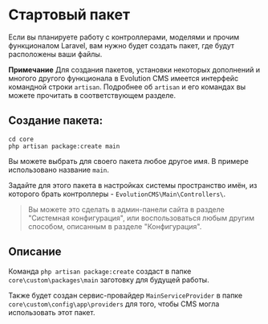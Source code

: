 # Стартовый пакет

Если вы планируете работу с контроллерами, моделями и прочим функционалом Laravel, вам нужно будет создать пакет, где будут расположены ваши файлы.

**Примечание** Для создания пакетов, установки некоторых дополнений и многого другого функционала в Evolution CMS имеется интерфейс командной строки `artisan`. Подробнее об `artisan` и его командах вы можете прочитать в соответствующем разделе.

## Создание пакета:

```shell
cd core
php artisan package:create main
```

Вы можете выбрать для своего пакета любое другое имя. В примере использовано название `main`.

Задайте для этого пакета в настройках системы пространство имён, из которого брать контроллеры - `EvolutionCMS\Main\Controllers\`.

> Вы можете это сделать в админ-панели сайта в разделе "Системная конфигурация", или воспользоваться любым другим способом, описанным в разделе "Конфигурация".

## Описание

Команда `php artisan package:create` создаст в папке `core\custom\packages\main` заготовку для будущей работы.

Также будет создан сервис-провайдер `MainServiceProvider` в папке `core\custom\config\app\providers` для того, чтобы CMS могла использовать этот пакет.
